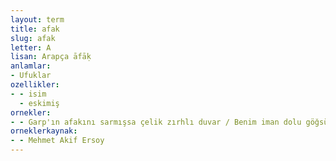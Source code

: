 ```yaml
---
layout: term
title: afak
slug: afak
letter: A
lisan: Arapça āfāḳ
anlamlar:
- Ufuklar
ozellikler:
- - isim
  - eskimiş
ornekler:
- - Garp'ın afakını sarmışsa çelik zırhlı duvar / Benim iman dolu göğsüm gibi serhaddim var
orneklerkaynak:
- - Mehmet Akif Ersoy
---
```

